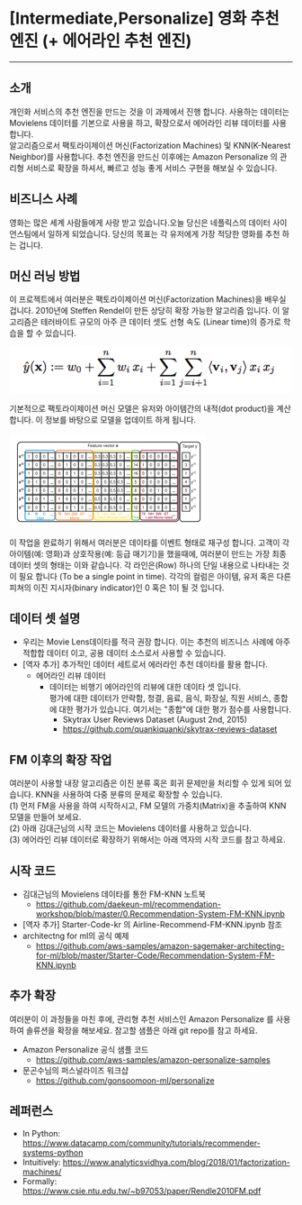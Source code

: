 # [Intermediate,Personalize] 영화 추천 엔진 (+ 에어라인 추천 엔진)

---
## 소개
개인화 서비스의 추천 엔진을 만드는 것을 이 과제에서 진행 합니다. 사용하는 데이터는 Movielens 데이터를 기본으로 사용을 하고, 확장으로서 에어라인 리뷰 데이터를 사용 합니다.<br>
알고리즘으로서 팩토라이제이션 머신(Factorization Machines) 및 KNN(K-Nearest Neighbor)를 사용합니다. 추천 엔진을 만드신 이후에는 Amazon Personalize 의 관리형 서비스로 확장을 하셔서, 빠르고 성능 좋게 서비스 구현을 해보실 수 있습니다.

## 비즈니스 사례 
영화는 많은 세계 사람들에게 사랑 받고 있습니다.오늘 당신은 네플릭스의 데이터 사이언스팀에서 일하게 되었습니다. 당신의 목표는 각 유저에게 가장 적당한 영화를 추천 하는 겁니다.

## 머신 러닝 방법
이 프로젝트에서 여러분은 팩토라이제이션 머신(Factorization Machines)을 배우실겁니다.
2010년에 Steffen Rendel이 만든 상당히 확장 가능한 알고리즘 입니다.
이 알고리즘은 테러바이트 규모의 아주 큰 데이터 셋도 선형 속도 (Linear time)의 증가로 학습을 할 수 있습니다.

![alt text](Images/recommender_1.png ) 

기본적으로 팩토라이제이션 머신 모델은 유저와 아이템간의 내적(dot product)을 계산 합니다. 
이 정보를 바탕으로 모델을 업데이트 하게 됩니다.

![alt text](Images/recommender_2.png ) 

이 작업을 완료하기 위해서 여러분은 데이타를 이벤트 형태로 재구성 합니다. 
고객이 각 아이템(예: 영화)과 상호작용(예: 등급 매기기)을 했을때에, 여러분이 만드는 가장 최종 데이터 셋의 형태는 이와 같습니다. 각 라인은(Row) 하나의 단일 내용으로 나타내는 것이 필요 합니다 (To be a single point in time). 각각의 컬럼은 아이템, 유저 혹은 다른 피쳐의 이진 지시자(binary indicator)인 0 혹은 1이 될 것 입니다. 


## 데이터 셋 설명
- 우리는 Movie Lens데이타를 적극 권장 합니다. 이는 추천의 비즈니스 사례에 아주 적합합 데이터 이고, 공용 데이터 소스로서 사용할 수 있습니다.
- [역자 추가] 추가적인 데이터 세트로서 에러라인 추천 데이타를 활용 합니다.
    - 에어라인 리뷰 데이터
        - 데이터는 비행기 에어라인의 리뷰에 대한 데이타 셋 입니다. <br>
        평가에 대한 데이터가 안락함, 청결, 음료, 음식, 화장실, 직원 서비스, 종합에 대한 평가가 있습니다. 여기서는 "종합"에 대한 평가 점수를 사용합니다.
            - Skytrax User Reviews Dataset (August 2nd, 2015)
            - https://github.com/quankiquanki/skytrax-reviews-dataset

## FM 이후의 확장 작업
여러분이 사용할 내장 알고리즘은 이진 분류 혹은 회귀 문제만을 처리할 수 있게 되어 있습니다.
KNN을 사용하여 다중 분류의 문제로 확장할 수 있습니다.<br>
(1) 먼저 FM을 사용을 하여 시작하시고, FM 모델의 가중치(Matrix)을 추출하여 KNN 모델을 만들어 보세요.<br>
(2) 아래 김대근님의 시작 코드는 Movielens 데이터를 사용하고 있습니다. <br>
(3) 에어라인 리뷰 데이터로 확장하기 위해서는 아래 역자의 시작 코드를 참고 하세요.<br>
## 시작 코드
- 김대근님의 Movielens 데이타를 통한 FM-KNN 노트북
    - https://github.com/daekeun-ml/recommendation-workshop/blob/master/0.Recommendation-System-FM-KNN.ipynb
- [역자 추가] Starter-Code-kr 의 Airline-Recommend-FM-KNN.ipynb 참조    
- architectng for ml의 공식 예제
    - https://github.com/aws-samples/amazon-sagemaker-architecting-for-ml/blob/master/Starter-Code/Recommendation-System-FM-KNN.ipynb

## 추가 확장
여러분이 이 과정들을 마친 후에, 관리형 추천 서비스인 Amazon Personalize 를 사용하여 솔류션을 확장을 해보세요. 참고할 샘플은 아래 git repo를 참고 하세요.
- Amazon Personalize 공식 샘플 코드
    - https://github.com/aws-samples/amazon-personalize-samples 
- 문곤수님의 퍼스널라이즈 워크샵
    - https://github.com/gonsoomoon-ml/personalize

## 레퍼런스

* In Python: https://www.datacamp.com/community/tutorials/recommender-systems-python
* Intuitively: https://www.analyticsvidhya.com/blog/2018/01/factorization-machines/ 
* Formally: https://www.csie.ntu.edu.tw/~b97053/paper/Rendle2010FM.pdf 



